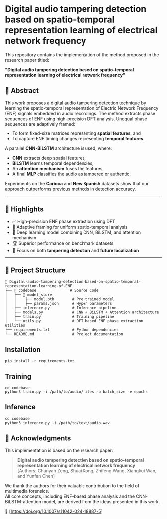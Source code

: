 # Digital audio tampering detection based on spatio-temporal representation learning of electrical network frequency

This repository contains the implementation of the method proposed in the research paper titled:

**"Digital audio tampering detection based on spatio-temporal representation learning of electrical network frequency"**

## 📖 Abstract

This work proposes a digital audio tampering detection technique by learning the spatio-temporal representation of Electric Network Frequency (ENF) signals embedded in audio recordings. The method extracts phase sequences of ENF using high-precision DFT analysis. Unequal phase sequences are adaptively framed:

- To form fixed-size matrices representing **spatial features**, and
- To capture ENF timing changes representing **temporal features**.

A parallel **CNN-BiLSTM** architecture is used, where:

- **CNN** extracts deep spatial features,
- **BiLSTM** learns temporal dependencies,
- An **attention mechanism** fuses the features,
- A final **MLP** classifies the audio as tampered or authentic.

Experiments on the **Carioca** and **New Spanish** datasets show that our approach outperforms previous methods in detection accuracy.

---

## 🧠 Highlights

- ✅ High-precision ENF phase extraction using DFT
- 🧩 Adaptive framing for uniform spatio-temporal analysis
- 🧠 Deep learning model combining CNN, BiLSTM, and attention mechanism
- 🏆 Superior performance on benchmark datasets
- 📌 Focus on both **tampering detection** and **future localization**

---

## 📂 Project Structure
```
📁 Digital-audio-tampering-detection-based-on-spatio-temporal-representation-learning-of-ENF
├── 📁 codebase               # Source Code
│   ├── 📁 model_store
│   │    ├── model.pth        # Pre-trained model
│   │    ├── params.json      # Hyper parameters
│   ├── inference.py          # Inference pipeline
│   ├── models.py             # CNN + BiLSTM + Attention architecture
│   ├── train.py              # Training pipeline
│   └── utils.py              # DFT-based ENF phase extraction utilities
├── requirements.txt          # Python dependencies
└── README.md                 # Project documentation
```
## Installation
```
pip install -r requirements.txt
```
## Training
```
cd codebase
python3 train.py -i /path/to/audio/files -b batch_size -e epochs
```
## Inference
```
cd codebase
python3 inference.py -i /path/to/test/audio.wav
```
## 📝 Acknowledgments

This implementation is based on the research paper:

> **Digital audio tampering detection based on spatio-temporal representation learning of electrical network frequency**  
> [Authors: Chunyan Zeng, Shuai Kong, Zhifeng Wang, Xiangkui Wan, and Yunfan Chen]    

We thank the authors for their valuable contribution to the field of multimedia forensics.  
All core concepts, including ENF-based phase analysis and the CNN-BiLSTM-attention model, are derived from the ideas presented in this work.

📄 [https://doi.org/10.1007/s11042-024-18887-5]


